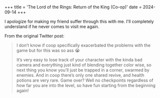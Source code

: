 +++
title = 'The Lord of the Rings: Return of the King (Co-op)'
date = 2024-09-14
+++

I apologize for making my friend suffer through this with me. I'll completely understand if he never comes to visit me again.

<!--more-->

From the original Twitter post:

> I don’t know if coop specifically exacerbated the problems with the game but for this was so ass 😭
>
> It’s very easy to lose track of your character with the kinda bad camera and everything just kind of blending together color wise, so next thing you know you’ll just be trapped in a corner, swarmed by enemies. And in coop there’s only one shared revive, and health potions are very rare. Game over? Well no checkpoints regardless of how far you are into the level, so have fun starting from the beginning again!